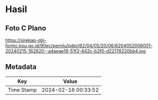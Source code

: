 # Hasil

## Foto C Plano

https://sirekap-obj-formc.kpu.go.id/90ec/pemilu/pdpr/62/04/05/20/06/6204052006001-20240215-162620--a4aeae19-51f3-442c-b2f0-d22178220bb4.jpg


## Metadata

| Key        | Value               |
| ---------- | ------------------- |
| Time Stamp | 2024-02-16 00:33:52 |



